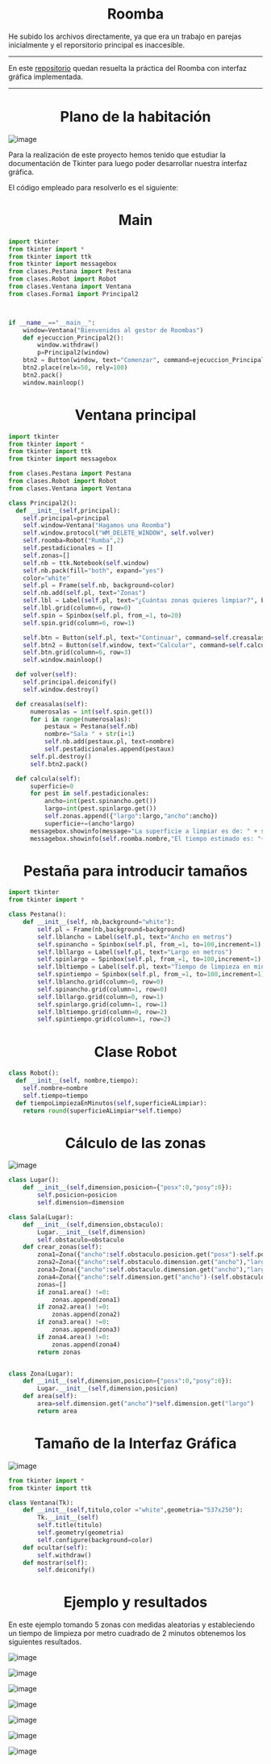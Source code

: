 <h1 align="center">Roomba</h1>

He subido los archivos directamente, ya que era un trabajo en parejas inicialmente y el reporsitorio principal es inaccesible.

---
En este [repositorio](https://github.com/Diegodesantos1/Proyecto_Roomba) quedan resuelta la práctica del Roomba con interfaz gráfica implementada.
***
<h1 align="center">Plano de la habitación</h1>

![image](https://user-images.githubusercontent.com/91721855/217007202-9db6ed32-7abc-49f4-9fbc-7a6f7ed2a66c.png)

Para la realización de este proyecto hemos tenido que estudiar la documentación de Tkinter para luego poder desarrollar nuestra interfaz gráfica.

El código empleado para resolverlo es el siguiente:

<h1 align="center">Main</h1>

```python
import tkinter
from tkinter import *
from tkinter import ttk
from tkinter import messagebox
from clases.Pestana import Pestana
from clases.Robot import Robot
from clases.Ventana import Ventana
from clases.Forma1 import Principal2



if __name__=="__main__":
    window=Ventana("Bienvenidos al gestor de Roombas")
    def ejecuccion_Principal2():
        window.withdraw()
        p=Principal2(window)
    btn2 = Button(window, text="Comenzar", command=ejecuccion_Principal2)
    btn2.place(relx=50, rely=100)
    btn2.pack()
    window.mainloop()
```

<h1 align="center">Ventana principal</h1>

```python
import tkinter
from tkinter import *
from tkinter import ttk
from tkinter import messagebox

from clases.Pestana import Pestana
from clases.Robot import Robot
from clases.Ventana import Ventana

class Principal2():
  def __init__(self,principal):
    self.principal=principal
    self.window=Ventana("Hagamos una Roomba")
    self.window.protocol("WM_DELETE_WINDOW", self.volver)
    self.roomba=Robot("Rumba",2)
    self.pestadicionales = []
    self.zonas=[]
    self.nb = ttk.Notebook(self.window)
    self.nb.pack(fill="both", expand="yes")
    color="white"
    self.pl = Frame(self.nb, background=color)
    self.nb.add(self.pl, text="Zonas")
    self.lbl = Label(self.pl, text="¿Cuántas zonas quieres limpiar?", bg=color,fg="black")
    self.lbl.grid(column=6, row=0)
    self.spin = Spinbox(self.pl, from_=1, to=20)
    self.spin.grid(column=6, row=1)

    self.btn = Button(self.pl, text="Continuar", command=self.creasalas)
    self.btn2 = Button(self.window, text="Calcular", command=self.calcula)
    self.btn.grid(column=6, row=3)
    self.window.mainloop()

  def volver(self):
    self.principal.deiconify()
    self.window.destroy()

  def creasalas(self):
      numerosalas = int(self.spin.get())
      for i in range(numerosalas):
          pestaux = Pestana(self.nb)
          nombre="Sala " + str(i+1)
          self.nb.add(pestaux.pl, text=nombre)
          self.pestadicionales.append(pestaux)
      self.pl.destroy()
      self.btn2.pack()

  def calcula(self):
      superficie=0
      for pest in self.pestadicionales:
          ancho=int(pest.spinancho.get())
          largo=int(pest.spinlargo.get())
          self.zonas.append({"largo":largo,"ancho":ancho})
          superficie+=(ancho*largo)
      messagebox.showinfo(message="La superficie a limpiar es de: " + str(superficie) + " metros cuadrados", title="Superficie total")
      messagebox.showinfo(self.roomba.nombre,"El tiempo estimado es: "+str(self.roomba.tiempoLimpiezaEnMinutos(superficie)) + " minutos")
```


<h1 align="center">Pestaña para introducir tamaños</h1>

```python
import tkinter
from tkinter import *

class Pestana():
    def __init__(self, nb,background="white"):
        self.pl = Frame(nb,background=background)
        self.lblancho = Label(self.pl, text="Ancho en metros")
        self.spinancho = Spinbox(self.pl, from_=1, to=100,increment=1)
        self.lbllargo = Label(self.pl, text="Largo en metros")
        self.spinlargo = Spinbox(self.pl, from_=1, to=100,increment=1)
        self.lbltiempo = Label(self.pl, text="Tiempo de limpieza en minutos por metro cuadrado")
        self.spintiempo = Spinbox(self.pl, from_=1, to=100,increment=1)
        self.lblancho.grid(column=0, row=0)
        self.spinancho.grid(column=1, row=0)
        self.lbllargo.grid(column=0, row=1)
        self.spinlargo.grid(column=1, row=1)
        self.lbltiempo.grid(column=0, row=2)
        self.spintiempo.grid(column=1, row=2)
```

<h1 align="center">Clase Robot</h1>

```python
class Robot():
  def __init__(self, nombre,tiempo):
    self.nombre=nombre
    self.tiempo=tiempo
  def tiempoLimpiezaEnMinutos(self,superficieALimpiar):
    return round(superficieALimpiar*self.tiempo)
```

<h1 align="center">Cálculo de las zonas</h1>

![image](https://user-images.githubusercontent.com/91721855/219479894-7963c022-7eaa-43d9-a1a3-29426cf18b80.png)

```python
class Lugar():
    def __init__(self,dimension,posicion={"posx":0,"posy":0}):
        self.posicion=posicion
        self.dimension=dimension

class Sala(Lugar):
    def __init__(self,dimension,obstaculo):
        Lugar.__init__(self,dimension)
        self.obstaculo=obstaculo
    def crear_zonas(self):
        zona1=Zona({"ancho":self.obstaculo.posicion.get("posx")-self.posicion.get("posx"),"largo":self.dimension.get("largo")})
        zona2=Zona({"ancho":self.obstaculo.dimension.get("ancho"),"largo":self.obstaculo.posicion.get("posy")-self.posicion.get("posy")},{"posx":self.obstaculo.posicion.get("posx"),"posy":0})
        zona3=Zona({"ancho":self.obstaculo.dimension.get("ancho"),"largo":self.dimension.get("largo")-(self.obstaculo.posicion.get("posy")+self.obstaculo.dimension.get("largo"))},{"posx":self.obstaculo.posicion.get("posx"),"posy":self.obstaculo.posicion.get("posy")+self.obstaculo.dimension.get("largo")})
        zona4=Zona({"ancho":self.dimension.get("ancho")-(self.obstaculo.posicion.get("posx")+self.obstaculo.dimension.get("ancho")),"largo":self.dimension.get("largo")},{"posx":self.obstaculo.posicion.get("posx")+self.obstaculo.dimension.get("ancho"),"posy":0})
        zonas=[]
        if zona1.area() !=0:
            zonas.append(zona1)
        if zona2.area() !=0:
            zonas.append(zona2)
        if zona3.area() !=0:
            zonas.append(zona3)
        if zona4.area() !=0:
            zonas.append(zona4)
        return zonas


class Zona(Lugar):
    def __init__(self,dimension,posicion={"posx":0,"posy":0}):
        Lugar.__init__(self,dimension,posicion)
    def area(self):
        area=self.dimension.get("ancho")*self.dimension.get("largo")
        return area
```
<h1 align="center">Tamaño de la Interfaz Gráfica</h1>

![image](https://user-images.githubusercontent.com/91721855/219479841-a2597ccd-21e3-4c8a-af0f-af97f6b1a678.png)

```python
from tkinter import *
from tkinter import ttk

class Ventana(Tk):
    def __init__(self,titulo,color ="white",geometria="537x250"):
        Tk.__init__(self)
        self.title(titulo)
        self.geometry(geometria)
        self.configure(background=color)
    def ocultar(self):
        self.withdraw()
    def mostrar(self):
        self.deiconify()
```
<h1 align="center">Ejemplo y resultados</h1>
En este ejemplo tomando 5 zonas con medidas aleatorias y estableciendo un tiempo de limpieza por metro cuadrado de 2 minutos obtenemos los siguientes resultados.

![image](https://user-images.githubusercontent.com/91721855/219480082-d67fbdd2-0b94-4952-ae56-a00433aad156.png)

![image](https://user-images.githubusercontent.com/91721855/219480186-131d651b-7e37-47e2-9a3f-d3a5724e3b76.png)

![image](https://user-images.githubusercontent.com/91721855/219480217-e141e2c5-1e20-4a3a-acfa-4679e5a8aa4d.png)

![image](https://user-images.githubusercontent.com/91721855/219480249-33f85440-12f1-4da7-922c-f1cdb668cdc0.png)

![image](https://user-images.githubusercontent.com/91721855/219480292-a4ab759b-077f-4ed2-96e3-57df7fe81b88.png)

![image](https://user-images.githubusercontent.com/91721855/219480350-3a64bc8b-dd81-422d-9586-5326bf35d774.png)

![image](https://user-images.githubusercontent.com/91721855/219480381-c6cdadbc-cb59-4d0f-b5ae-038beb3231be.png)






